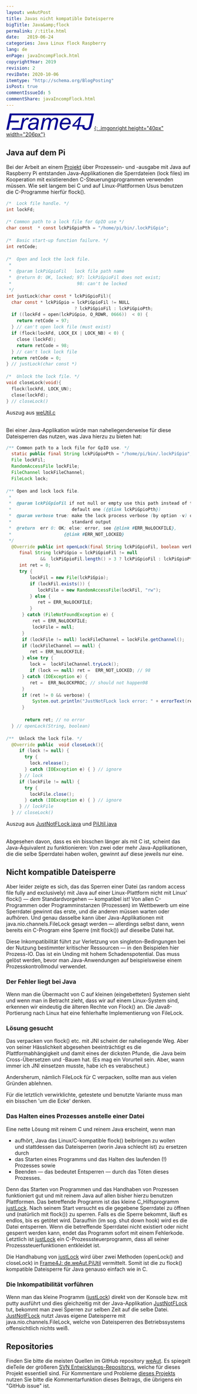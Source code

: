```yaml
---
layout: weAutPost
title: Javas nicht kompatible Dateisperre
bigTitle: Java&amp;flock
permalink: /:title.html
date:   2019-06-24
categories: Java Linux flock Raspberry
lang: de
enPage: javaIncompFlock.html
copyrightYear: 2019
revision: 2
reviDate: 2020-10-06
itemtype: "http://schema.org/BlogPosting"
isPost: true
commentIssueId: 5
commentShare: javaIncompFlock.html
---
```

[![Frame4J](/assets/icons_logos/frame4jlogo-02t.png "&gt; Frame4J"){: .imgonright height="40px" width="206px"}](https://frame4j.de/index_en.html)
## Java auf dem Pi

Bei der Arbeit an einem [Projekt](raspiGPIOjava_de.html) über Prozessein-
und -ausgabe mit Java auf Raspberry Pi entstanden Java-Applikationen die 
Sperrdateien<!--more--> (lock files) im Kooperation mit
existierenden C-Steuerungsprogrammen verwenden müssen. Wie seit langem
bei C und auf Linux-Plattformen Usus benutzen die C-Programme hierfür flock().

```c
/*  Lock file handle. */
int lockFd;

/* Common path to a lock file for GpIO use */
char const  * const lckPiGpioPth = "/home/pi/bin/.lockPiGpio";

/*  Basic start-up function failure. */
int retCode;

/*  Open and lock the lock file.
 *
 *  @param lckPiGpioFil   lock file path name
 *  @return 0: OK, locked; 97: lckPiGpioFil does not exist;
 *                         98: can't be locked
 */
int justLock(char const * lckPiGpioFil){
  char const * lckPiGpio = lckPiGpioFil != NULL
                          ? lckPiGpioFil : lckPiGpioPth;
  if ((lockFd = open(lckPiGpio, O_RDWR, 0666))  < 0) {
    return retCode = 97;
  } // can't open lock file (must exist)
  if (flock(lockFd, LOCK_EX | LOCK_NB) < 0) {
    close (lockFd);
    return retCode = 98;
  } // can't lock lock file
  return retCode = 0;
} // justLock(char const *)

/*  Unlock the lock file. */
void closeLock(void){
  flock(lockFd, LOCK_UN);
  close(lockFd);
} // closeLock()
```
Auszug aus
[weUtil.c](https://github.com/a-weinert/weAut/blob/master/rasProject_01part/weRasp/weUtil.c)
<br /> &nbsp;

Bei einer Java-Applikation würde man naheliegenderweise für diese 
Dateisperren das nutzen, was Java hierzu zu bieten hat:

```java
/** Common path to a lock file for GpIO use. */
  static public final String lckPiGpioPth = "/home/pi/bin/.lockPiGpio";
  File lockFil;
  RandomAccessFile lockFile;
  FileChannel lockFileChannel;
  FileLock lock;
  
/** Open and lock lock file. 
 * 
 *  @param lckPiGpioFil if not null or empty use this path instead of the
 *                       default one ({@link lckPiGpioPth})
 *  @param verbose true: make the lock process verbose (by option -v) on
 *                       standard output                     
 *  @return  err 0: OK; else: error, see {@link #ERR_NoLOCKFILE}, 
 *                    {@link #ERR_NOT_LOCKED}
 */
  @Override public int openLock(final String lckPiGpioFil, boolean verbose){
     final String lckPiGpio = lckPiGpioFil != null
             &&  lckPiGpioFil.length() > 3 ? lckPiGpioFil : lckPiGpioPth;
     int ret = 0;        
     try {
         lockFil = new File(lckPiGpio);
         if (lockFil.exists()) {
            lockFile = new RandomAccessFile(lockFil, "rw"); 
         } else {
            ret = ERR_NoLOCKFILE;
         }
      } catch (FileNotFoundException e) {
          ret = ERR_NoLOCKFILE;
          lockFile = null;
      }
      if (lockFile != null) lockFileChannel = lockFile.getChannel();  
      if (lockFileChannel == null) {
         ret = ERR_NoLOCKFILE;
      } else try {
         lock =  lockFileChannel.tryLock();
         if (lock == null) ret =  ERR_NOT_LOCKED; // 98
      } catch (IOException e) {
         ret =  ERR_NoLOCKPROC; // should not happen98
      }
      if (ret != 0 && verbose) {
          System.out.println("JustNotFLock lock error: " + errorText(ret));
      }
       
       return ret; // no error
  } // openLock(String, boolean)

/**  Unlock the lock file. */
  @Override public  void closeLock(){
     if (lock != null) {
       try {
         lock.release();
       } catch (IOException e) { } // ignore
     } // lock
     if (lockFile != null) {
       try {
         lockFile.close();
       } catch (IOException e) { } // ignore
     } // lockFile
  } // closeLock()
```
Auszug aus
[JustNotFLock.java](https://github.com/a-weinert/weAut/blob/master/frame4j_part/de/weAut/tests/JustNotFLock.java)
und [PiUtil.java](https://github.com/a-weinert/weAut/blob/master/frame4j_part/de/weAut/PiUtil.java)
<br />  &nbsp;

Abgesehen davon, dass es ein bisschen länger als mit C ist, scheint das
Java-Äquivalent zu funktionieren: Von zwei oder mehr Java-Applikationen,
die die selbe Sperrdatei haben wollen, gewinnt auf diese jeweils nur eine.

## Nicht kompatible Dateisperre 

Aber leider zeigte es sich, das das Sperren einer Datei (as random access
file fully and exclusively) mit Java auf einer Linux-Plattform nicht mit
Linux' 
flock() &mdash; _dem_ Standardvorgehen &mdash; kompatibel ist! Von 
allen C-Programmen oder Programminstanzen (Prozessen) im Wettbewerb 
um eine Sperrdatei gewinnt das erste, und die anderen müssen warten 
oder aufhören. Und genau dasselbe kann über Java-Applikationen mit
java.nio.channels.FileLock gesagt werden &mdash; allerdings selbst
dann, wenn bereits ein C-Program eine Sperre (mit flock()) auf
dieselbe Datei hat.

Diese Inkompatibilität führt zur Verletzung von singleton-Bedingungen
bei der Nutzung bestimmter kritischer Ressourcen &mdash; in 
den Beispielen hier Prozess-IO. Das ist ein Unding mit hohem 
Schadenspotential. Das muss gelöst werden, bevor man Java-Anwendungen
auf beispielsweise einem Prozesskontrollmodul verwendet. 

### Der Fehler liegt bei Java

Wenn man die Übermacht von C auf kleinen (eingebetteten) Systemen
sieht und wenn man in Betracht zieht, dass wir auf einem Linux-System
sind, erkennen wir eindeutig die älteren Rechte von Flock() an. Die
Java8-Portierung nach Linux hat eine fehlerhafte Implementierung
von FileLock. 

### Lösung gesucht

Das verpacken von flock() etc. mit JNI scheint der naheliegende Weg. Aber
von seiner Hässlichkeit abgesehen beeinträchtigt es die 
Plattformabhängigkeit und damit eines der dicksten Pfunde, die Java
beim Cross-Übersetzen und -Bauen hat.
(Es mag ein Vorurteil sein. Aber, wann immer ich JNI einsetzen musste,
habe ich es verabscheut.)

Andersherum, nämlich FileLock für C verpacken, sollte man aus
vielen Gründen ablehnen.

Für die letztlich verwirklichte, getestete und benutzte Variante
muss man ein bisschen 'um die Ecke' denken.

### Das Halten eines Prozesses anstelle einer Datei

Eine nette Lösung mit reinem C und reinem Java erscheint, wenn man
 - aufhört, Java das Linux/C-kompatible flock() beibringen zu wollen   
   und stattdessen das Dateisperren (worin Java schlecht ist) zu ersetzen durch
 - das Starten eines Programms und das Halten des laufenden
   (!) Prozesses sowie
 - Beenden &mdash; das bedeutet Entsperren &mdash; durch
   das Töten dieses Prozesses.
 
Denn das Starten von Programmen und das Handhaben von Prozessen 
funktioniert gut und mit reinem Java auf allen bisher hierzu benutzen
Plattformen. Das betreffende Programm ist das kleine C_Hilfsprogramm 
[justLock](https://github.com/a-weinert/weAut/blob/master/rasProject_01part/justLock.c).
Nach seinem Start versucht es die gegebene Sperrdatei zu öffnen und
(natürlich mit flock()) zu sperren. Falls es die Sperre bekommt, läuft
es endlos, bis es getötet wird. Daraufhin (im sog. shut down hook) wird es
die Datei entsperren. Wenn die betreffende Sperrdatei nicht existiert
oder nicht gesperrt werden kann, endet das Programm sofort mit einem
Fehlerkode. Letztlich ist 
[justLock](https://github.com/a-weinert/weAut/blob/master/rasProject_01part/justLock.c)
ein C-Prozesssteuerprogramm, dass all seiner Prozesssteuerfunktionen
entkleidet ist.

Die Handhabung von 
[justLock](https://github.com/a-weinert/weAut/blob/master/rasProject_01part/justLock.c)
wird über zwei Methoden (openLock() and closeLock) in
[Frame4J: de.weAut.PiUtil](https://github.com/a-weinert/weAut/blob/master/frame4j_part/de/weAut/PiUtil.java "openLock() and closeLock()") vermittelt. Somit ist die zu flock() kompatible Dateisperre für Java
genauso einfach wie in C.

### Die Inkompatibilität vorführen

Wenn man das kleine Programm 
([justLock](https://github.com/a-weinert/weAut/blob/master/rasProject_01part/justLock.c))
direkt von der Konsole bzw. mit putty ausführt und dies gleichzeitig mit
der Java-Applikation 
[JustNotFLock](https://github.com/a-weinert/weAut/blob/master/frame4j_part/de/weAut/tests/JustNotFLock.java "de.weAut.tests.JustNotFLock (needs Frame4J installed)")
tut, bekommt man zwei Sperren zur selben Zeit auf die selbe Datei. [JustNotFLock](https://github.com/a-weinert/weAut/blob/master/frame4j_part/de/weAut/tests/JustNotFLock.java "de.weAut.tests.JustNotFLock (needs Frame4J installed") nutzt Javas eigene Dateisperre mit java.nio.channels.FileLock, welche von Dateisperren des Betriebssystems offensichtlich nichts weiß.


## Repositories

Finden Sie bitte die meisten Quellen im GitHub repository
[weAut](https://github.com/a-weinert/weAut/). Es spiegelt dieTeile der größeren
[SVN Entwicklungs-Repositorys](https://weinert-automation.de/svn/ "guest:guest"),
welche für dieses Projekt essentiell sind. Für Kommentare und Probleme
[dieses Projekts](https://github.com/a-weinert/weAut/) nutzen Sie bitte die
Kommentarfunktion dieses Beitrags, die übrigens ein "GitHub issue" ist.   
